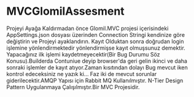 # MVCGlomilAssesment
Projeyi Ayağa Kaldırmadan önce Glomil.MVC projesi içerisindeki AppSettings.json dosyası üzerinden Connection Stringi kendinize göre değiştirin ve Projeyi ayaklandırın.
Kayıt Olduktan sonra doğrudan login işlemine yönlendirmektedir yönlendirmişse kayıt olmuşsunuz demektir.
Yapacağınız ilk işlemi kaydetmeyecektir(Bir Bug Durumu Söz Konusu).Builderda Contuniue deyip browser'da geri gelin ikinci ve daha sonraki işlemler de kayıt atıyor.Zaman kısıtından dolayı Bug mevcut iken kontrol edeceksiniz ne yazık ki... 
Faz iki de mevcut sorunlar giderilecektir.AMQP Yapısı için Rabbit MQ Kullanılmıştır. N-Tier Design Pattern Uygulanmaya Çalışılmıştır.Bir MVC Projesidir.
